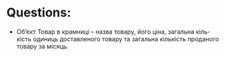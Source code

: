 <h1>Questions:</h1>
<ul>
<li>Об’єкт Товар в крамниці – назва товару, його ціна, загальна кіль-кість одиниць доставленого товару та загальна кількість проданого товару за місяць. </li>
</ul>
